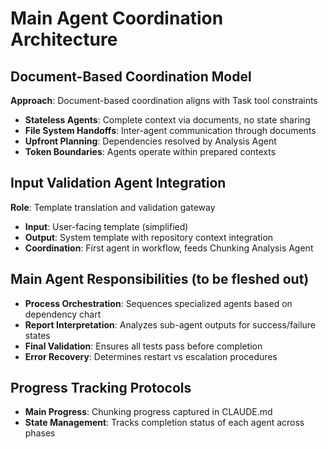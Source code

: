 # Main Agent Coordination Architecture

## Document-Based Coordination Model
**Approach**: Document-based coordination aligns with Task tool constraints
- **Stateless Agents**: Complete context via documents, no state sharing
- **File System Handoffs**: Inter-agent communication through documents
- **Upfront Planning**: Dependencies resolved by Analysis Agent
- **Token Boundaries**: Agents operate within prepared contexts

## Input Validation Agent Integration
**Role**: Template translation and validation gateway
- **Input**: User-facing template (simplified)
- **Output**: System template with repository context integration
- **Coordination**: First agent in workflow, feeds Chunking Analysis Agent

## Main Agent Responsibilities (to be fleshed out)
- **Process Orchestration**: Sequences specialized agents based on dependency chart
- **Report Interpretation**: Analyzes sub-agent outputs for success/failure states
- **Final Validation**: Ensures all tests pass before completion
- **Error Recovery**: Determines restart vs escalation procedures

## Progress Tracking Protocols
- **Main Progress**: Chunking progress captured in CLAUDE.md
- **State Management**: Tracks completion status of each agent across phases